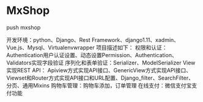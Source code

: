 # MxShop
push mxshop

开发环境：python、Django、Rest Framework、django1.11、xadmin、Vue.js、Mysql、Virtualenvwrapper
项目描述如下：
权限和认证：Authentication用户认证设置、动态设置Permission、Authentication、Validators实现字段验证
序列化和表单验证：Serializer、ModelSerializer
View实现REST API： Apiview方式实现API接口、GenericView方式实现API接口、Viewset和Router方式实现API接口和URL配置、Django_filter、SearchFilter、分页、通用Mixins
购物车管理：购物车添加，订单管理
在线支付：微信支付宝支付功能

